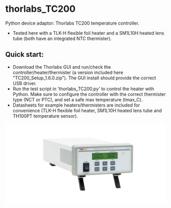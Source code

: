 # thorlabs_TC200
Python device adaptor: Thorlabs TC200 temperature controller.
- Tested here with a TLK-H flexible foil heater and a SM1L10H heated lens tube (both have an integrated NTC thermister).
## Quick start:
- Download the Thorlabs GUI and run/check the controller/heater/thermister (a version included here "TC200_Setup_1.6.0.zip"). The GUI install should provide the correct USB driver. 
- Run the test script in 'thorlabs_TC200.py' to control the heater with Python. Make sure to configure the controller with the correct thermister type (NCT or PTC), and set a safe max temperature (tmax_C).
- Datasheets for example heaters/thermisters are included for convenience (TLK-H flexible foil heater, SM1L10H heated lens tube and TH100PT temperature sensor).

![social_preview](https://github.com/amsikking/thorlabs_TC200/blob/main/social_preview.png)
